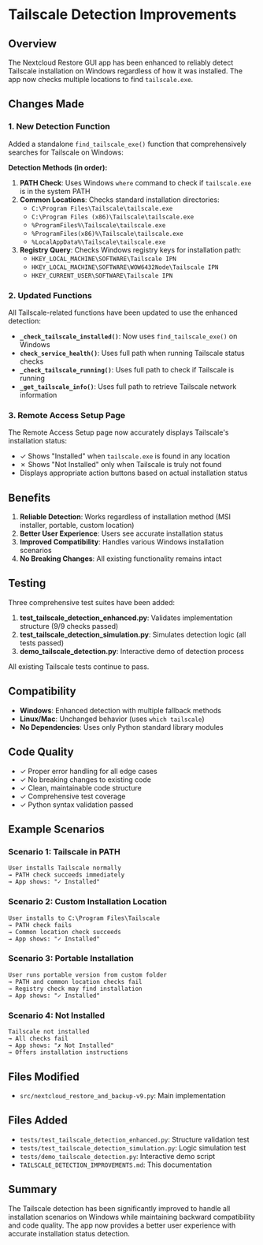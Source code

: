 # Tailscale Detection Improvements

## Overview

The Nextcloud Restore GUI app has been enhanced to reliably detect Tailscale installation on Windows regardless of how it was installed. The app now checks multiple locations to find `tailscale.exe`.

## Changes Made

### 1. New Detection Function

Added a standalone `find_tailscale_exe()` function that comprehensively searches for Tailscale on Windows:

**Detection Methods (in order):**
1. **PATH Check**: Uses Windows `where` command to check if `tailscale.exe` is in the system PATH
2. **Common Locations**: Checks standard installation directories:
   - `C:\Program Files\Tailscale\tailscale.exe`
   - `C:\Program Files (x86)\Tailscale\tailscale.exe`
   - `%ProgramFiles%\Tailscale\tailscale.exe`
   - `%ProgramFiles(x86)%\Tailscale\tailscale.exe`
   - `%LocalAppData%\Tailscale\tailscale.exe`
3. **Registry Query**: Checks Windows registry keys for installation path:
   - `HKEY_LOCAL_MACHINE\SOFTWARE\Tailscale IPN`
   - `HKEY_LOCAL_MACHINE\SOFTWARE\WOW6432Node\Tailscale IPN`
   - `HKEY_CURRENT_USER\SOFTWARE\Tailscale IPN`

### 2. Updated Functions

All Tailscale-related functions have been updated to use the enhanced detection:

- **`_check_tailscale_installed()`**: Now uses `find_tailscale_exe()` on Windows
- **`check_service_health()`**: Uses full path when running Tailscale status checks
- **`_check_tailscale_running()`**: Uses full path to check if Tailscale is running
- **`_get_tailscale_info()`**: Uses full path to retrieve Tailscale network information

### 3. Remote Access Setup Page

The Remote Access Setup page now accurately displays Tailscale's installation status:
- ✓ Shows "Installed" when `tailscale.exe` is found in any location
- ✗ Shows "Not Installed" only when Tailscale is truly not found
- Displays appropriate action buttons based on actual installation status

## Benefits

1. **Reliable Detection**: Works regardless of installation method (MSI installer, portable, custom location)
2. **Better User Experience**: Users see accurate installation status
3. **Improved Compatibility**: Handles various Windows installation scenarios
4. **No Breaking Changes**: All existing functionality remains intact

## Testing

Three comprehensive test suites have been added:

1. **test_tailscale_detection_enhanced.py**: Validates implementation structure (9/9 checks passed)
2. **test_tailscale_detection_simulation.py**: Simulates detection logic (all tests passed)
3. **demo_tailscale_detection.py**: Interactive demo of detection process

All existing Tailscale tests continue to pass.

## Compatibility

- **Windows**: Enhanced detection with multiple fallback methods
- **Linux/Mac**: Unchanged behavior (uses `which tailscale`)
- **No Dependencies**: Uses only Python standard library modules

## Code Quality

- ✓ Proper error handling for all edge cases
- ✓ No breaking changes to existing code
- ✓ Clean, maintainable code structure
- ✓ Comprehensive test coverage
- ✓ Python syntax validation passed

## Example Scenarios

### Scenario 1: Tailscale in PATH
```
User installs Tailscale normally
→ PATH check succeeds immediately
→ App shows: "✓ Installed"
```

### Scenario 2: Custom Installation Location
```
User installs to C:\Program Files\Tailscale
→ PATH check fails
→ Common location check succeeds
→ App shows: "✓ Installed"
```

### Scenario 3: Portable Installation
```
User runs portable version from custom folder
→ PATH and common location checks fail
→ Registry check may find installation
→ App shows: "✓ Installed"
```

### Scenario 4: Not Installed
```
Tailscale not installed
→ All checks fail
→ App shows: "✗ Not Installed"
→ Offers installation instructions
```

## Files Modified

- `src/nextcloud_restore_and_backup-v9.py`: Main implementation

## Files Added

- `tests/test_tailscale_detection_enhanced.py`: Structure validation test
- `tests/test_tailscale_detection_simulation.py`: Logic simulation test  
- `tests/demo_tailscale_detection.py`: Interactive demo script
- `TAILSCALE_DETECTION_IMPROVEMENTS.md`: This documentation

## Summary

The Tailscale detection has been significantly improved to handle all installation scenarios on Windows while maintaining backward compatibility and code quality. The app now provides a better user experience with accurate installation status detection.
